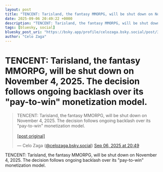 ```yaml
---
layout: post
title: "TENCENT: Tarisland, the fantasy MMORPG, will be shut down on November 4, 2025. The decision follows ongoing backlash over its \"pay-to-win\" monetization model."
date: 2025-09-06 20:49:22 +0000
description: "TENCENT: Tarisland, the fantasy MMORPG, will be shut down on November 4, 2025. The decision follows ongoing backlash over its \"pay-to-win\" monetizatio..."
tags: [bluesky, social]
bluesky_post_uri: "https://bsky.app/profile/celozaga.bsky.social/post/3ly72fgbsox2r"
author: "Celo Zaga"
---
```


<h1 class="bluesky-post-title">TENCENT: Tarisland, the fantasy MMORPG, will be shut down on November 4, 2025. The decision follows ongoing backlash over its "pay-to-win" monetization model.</h1>


<blockquote class="bluesky-embed" data-bluesky-uri="at://did:plc:lmh6rennptq77inaztnovw4b/app.bsky.feed.post/3ly72fgbsox2r" data-bluesky-embed-color-mode="system">
<p lang="">TENCENT: Tarisland, the fantasy MMORPG, will be shut down on November 4, 2025. The decision follows ongoing backlash over its "pay-to-win" monetization model.<br><br><a href="https://bsky.app/profile/celozaga.bsky.social/post/3ly72fgbsox2r">[post original]</a></p>
&mdash; Celo Zaga (<a href="https://bsky.app/profile/did:plc:lmh6rennptq77inaztnovw4b">@celozaga.bsky.social</a>) <a href="https://bsky.app/profile/celozaga.bsky.social/post/3ly72fgbsox2r">Sep 06, 2025 at 20:49</a>
</blockquote>
<script async src="https://embed.bsky.app/static/embed.js" charset="utf-8"></script>


<p class="bluesky-post-description">TENCENT: Tarisland, the fantasy MMORPG, will be shut down on November 4, 2025. The decision follows ongoing backlash over its "pay-to-win" monetization model.</p>
